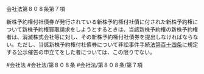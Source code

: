 会社法第８０８条第７項

新株予約権付社債券が発行されている新株予約権付社債に付された新株予約権について新株予約権買取請求をしようとするときは、当該新株予約権の新株予約権者は、消滅株式会社等に対し、その新株予約権付社債券を提出しなければならない。ただし、当該新株予約権付社債券について非訟事件手続[法第百十四条](会社法＿＿＿＿第１１４条第１項)に規定する公示催告の申立てをした者については、この限りでない。

#会社法
#会社法/第８０８条
#会社法/第８０８条/第７項
